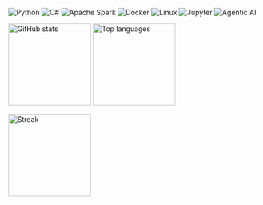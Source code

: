 <p>
  <img alt="Python" src="https://img.shields.io/badge/Python-3776AB?logo=python&logoColor=white&style=for-the-badge" />
  <img alt="C#" src="https://img.shields.io/badge/C%23-239120?logo=csharp&logoColor=white&style=for-the-badge" />
  <img alt="Apache Spark" src="https://img.shields.io/badge/Apache%20Spark-E25A1C?logo=apachespark&logoColor=white&style=for-the-badge" />
  <img alt="Docker" src="https://img.shields.io/badge/Docker-2496ED?logo=docker&logoColor=white&style=for-the-badge" />
  <img alt="Linux" src="https://img.shields.io/badge/Linux-FCC624?logo=linux&logoColor=black&style=for-the-badge" />
  <img alt="Jupyter" src="https://img.shields.io/badge/Jupyter-F37626?logo=jupyter&logoColor=white&style=for-the-badge" />
  <img alt="Agentic AI" src="https://img.shields.io/badge/Agentic%20AI-000000?logo=openai&logoColor=white&style=for-the-badge" />
</p>

<p>
  <img alt="GitHub stats" height="165" src="https://github-readme-stats.vercel.app/api?username=saewew&show_icons=true&theme=transparent" />
  <img alt="Top languages" height="165" src="https://github-readme-stats.vercel.app/api/top-langs/?username=saewew&layout=compact&langs_count=8&theme=transparent" />
</p>
<p>
  <img alt="Streak" height="165" src="https://streak-stats.demolab.com?user=saewew&theme=transparent" />
</p>

